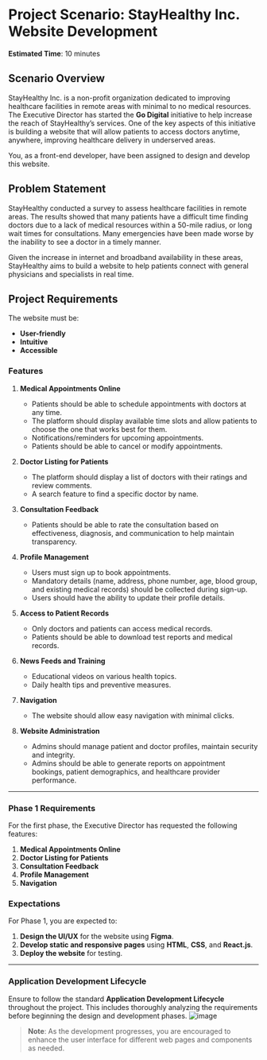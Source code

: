 # Project Scenario: StayHealthy Inc. Website Development

**Estimated Time**: 10 minutes

## Scenario Overview

StayHealthy Inc. is a non-profit organization dedicated to improving healthcare facilities in remote areas with minimal to no medical resources. The Executive Director has started the **Go Digital** initiative to help increase the reach of StayHealthy’s services. One of the key aspects of this initiative is building a website that will allow patients to access doctors anytime, anywhere, improving healthcare delivery in underserved areas.

You, as a front-end developer, have been assigned to design and develop this website.

## Problem Statement

StayHealthy conducted a survey to assess healthcare facilities in remote areas. The results showed that many patients have a difficult time finding doctors due to a lack of medical resources within a 50-mile radius, or long wait times for consultations. Many emergencies have been made worse by the inability to see a doctor in a timely manner.

Given the increase in internet and broadband availability in these areas, StayHealthy aims to build a website to help patients connect with general physicians and specialists in real time.

## Project Requirements

The website must be:

- **User-friendly**
- **Intuitive**
- **Accessible**

### Features

1. **Medical Appointments Online**
   - Patients should be able to schedule appointments with doctors at any time.
   - The platform should display available time slots and allow patients to choose the one that works best for them.
   - Notifications/reminders for upcoming appointments.
   - Patients should be able to cancel or modify appointments.

2. **Doctor Listing for Patients**
   - The platform should display a list of doctors with their ratings and review comments.
   - A search feature to find a specific doctor by name.

3. **Consultation Feedback**
   - Patients should be able to rate the consultation based on effectiveness, diagnosis, and communication to help maintain transparency.

4. **Profile Management**
   - Users must sign up to book appointments.
   - Mandatory details (name, address, phone number, age, blood group, and existing medical records) should be collected during sign-up.
   - Users should have the ability to update their profile details.

5. **Access to Patient Records**
   - Only doctors and patients can access medical records.
   - Patients should be able to download test reports and medical records.

6. **News Feeds and Training**
   - Educational videos on various health topics.
   - Daily health tips and preventive measures.

7. **Navigation**
   - The website should allow easy navigation with minimal clicks.

8. **Website Administration**
   - Admins should manage patient and doctor profiles, maintain security and integrity.
   - Admins should be able to generate reports on appointment bookings, patient demographics, and healthcare provider performance.

---

### **Phase 1 Requirements**

For the first phase, the Executive Director has requested the following features:

1. **Medical Appointments Online**
2. **Doctor Listing for Patients**
3. **Consultation Feedback**
4. **Profile Management**
5. **Navigation**

### Expectations

For Phase 1, you are expected to:

1. **Design the UI/UX** for the website using **Figma**.
2. **Develop static and responsive pages** using **HTML**, **CSS**, and **React.js**.
3. **Deploy the website** for testing.

---

### Application Development Lifecycle

Ensure to follow the standard **Application Development Lifecycle** throughout the project. This includes thoroughly analyzing the requirements before beginning the design and development phases.
![image](https://github.com/user-attachments/assets/74afb894-fb27-4339-9e07-5eeb98cda6b5)

> **Note**: As the development progresses, you are encouraged to enhance the user interface for different web pages and components as needed.

